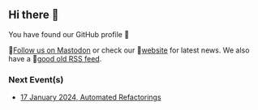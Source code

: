 ## Hi there 👋

You have found our GitHub profile 🌈

🦣[Follow us on Mastodon](https://ijug.social/@jugpaderborn) or check our 🔖[website](https://jug-pb.gitlab.io/) for latest news.
We also have a 📰[good old RSS feed](https://jug-pb.gitlab.io/feed.xml).

### Next Event(s)

* [17 January 2024, Automated Refactorings](https://www.eventbrite.de/e/automated-refactorings-tickets-782499245307)



<!--

**Here are some ideas to get you started:**

🙋‍♀️ A short introduction - what is your organization all about?
🌈 Contribution guidelines - how can the community get involved?
👩‍💻 Useful resources - where can the community find your docs? Is there anything else the community should know?
🍿 Fun facts - what does your team eat for breakfast?
🧙 Remember, you can do mighty things with the power of [Markdown](https://guides.github.com/features/mastering-markdown/)
-->
